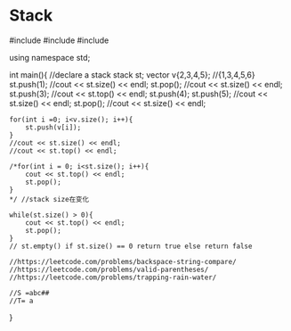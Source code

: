 # Stack
#include <iostream>
#include <stack>
#include <vector>

using namespace std;

int main(){
    //declare a stack
    stack<int> st;
    vector<int> v{2,3,4,5};
    //{1,3,4,5,6}
    st.push(1);
    //cout << st.size() << endl;
    st.pop();
    //cout << st.size() << endl;
    st.push(3);
    //cout << st.top() << endl;
    st.push(4);
    st.push(5);
    //cout << st.size() << endl;
    st.pop();
    //cout << st.size() << endl;
    
    for(int i =0; i<v.size(); i++){
        st.push(v[i]);
    }
    //cout << st.size() << endl;
    //cout << st.top() << endl;
    
    /*for(int i = 0; i<st.size(); i++){ 
        cout << st.top() << endl;
        st.pop(); 
    }
    */ //stack size在变化
    
    while(st.size() > 0){
        cout << st.top() << endl;
        st.pop();
    }
    // st.empty() if st.size() == 0 return true else return false
    
    //https://leetcode.com/problems/backspace-string-compare/
    //https://leetcode.com/problems/valid-parentheses/
    //https://leetcode.com/problems/trapping-rain-water/
    
    //S =abc##
    //T= a
}
